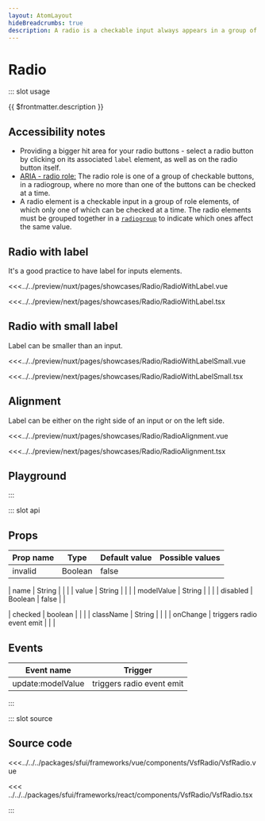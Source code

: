 ```yaml
---
layout: AtomLayout
hideBreadcrumbs: true
description: A radio is a checkable input always appears in a group of elements with the same role, where no more than one of the radio can be checked at a time.
---
```

# Radio

::: slot usage

{{ $frontmatter.description }}

## Accessibility notes

- Providing a bigger hit area for your radio buttons - select a radio button by clicking on its associated `label` element, as well as on the radio button itself.
- [ARIA - radio role:](https://developer.mozilla.org/en-US/docs/Web/Accessibility/ARIA/Roles/radio_role) The radio role is one of a group of checkable buttons, in a radiogroup, where no more than one of the buttons can be checked at a time.
- A radio element is a checkable input in a group of role elements, of which only one of which can be checked at a time. The radio elements must be grouped together in a [`radiogroup`](https://developer.mozilla.org/en-US/docs/Web/Accessibility/ARIA/Roles/radiogroup_role) to indicate which ones affect the same value.

## Radio with label

It's a good practice to have label for inputs elements.

<Showcase showcase-name="Radio/RadioWithLabel">

<!-- vue -->
<<<../../preview/nuxt/pages/showcases/Radio/RadioWithLabel.vue
<!-- end vue -->
<!-- react -->
<<<../../preview/next/pages/showcases/Radio/RadioWithLabel.tsx
<!-- end react -->
</Showcase>

## Radio with small label

Label can be smaller than an input.

<Showcase showcase-name="Radio/RadioWithLabelSmall">

<!-- vue -->
<<<../../preview/nuxt/pages/showcases/Radio/RadioWithLabelSmall.vue
<!-- end vue -->
<!-- react -->
<<<../../preview/next/pages/showcases/Radio/RadioWithLabelSmall.tsx
<!-- end react -->
</Showcase>

## Alignment

Label can be either on the right side of an input or on the left side.

<Showcase showcase-name="Radio/RadioAlignment">

<!-- vue -->
<<<../../preview/nuxt/pages/showcases/Radio/RadioAlignment.vue
<!-- end vue -->
<!-- react -->
<<<../../preview/next/pages/showcases/Radio/RadioAlignment.tsx
<!-- end react -->
</Showcase>

## Playground

<Generate />

:::

::: slot api
## Props

| Prop name  | Type                          | Default value | Possible values       |
| ---------- | ----------------------------- | ------------- | --------------------- |
| invalid    | Boolean                       | false         |                       |
<!-- vue -->
| name       | String                        |               |                       |
| value      | String                        |               |                       |
| modelValue | String                        |               |                       |
| disabled   | Boolean                       | false         |                       |
<!-- end vue -->
<!-- react -->
| checked   | boolean                        |               |                       |
| className | String                         |               |                       |
| onChange   | triggers radio event emit     |               |                       |
<!-- end react -->

<!-- vue -->
## Events

| Event name        |          Trigger          |
| ----------------- | :-----------------------: |
| update:modelValue | triggers radio event emit |

<!-- end vue -->
:::

::: slot source
## Source code

<!-- vue -->
<<<../../../packages/sfui/frameworks/vue/components/VsfRadio/VsfRadio.vue
<!-- end vue -->

<!-- react -->
<<< ../../../packages/sfui/frameworks/react/components/VsfRadio/VsfRadio.tsx
<!-- end react -->
:::
